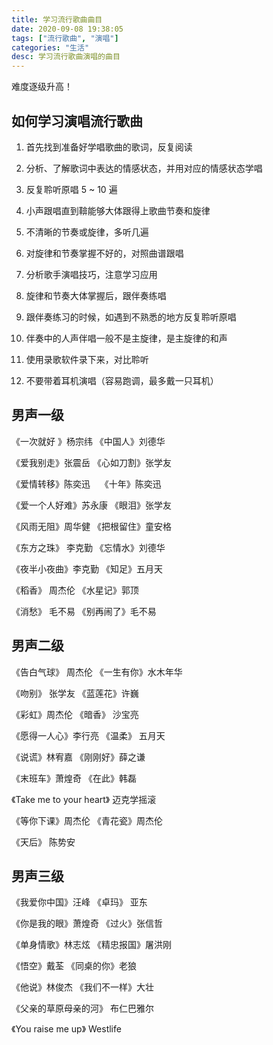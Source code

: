 ```yaml
---
title: 学习流行歌曲曲目
date: 2020-09-08 19:38:05
tags: ["流行歌曲", "演唱"]
categories: "生活"
desc: 学习流行歌曲演唱的曲目
---
```


难度逐级升高！

## 如何学习演唱流行歌曲

<!-- more -->

1. 首先找到准备好学唱歌曲的歌词，反复阅读

2. 分析、了解歌词中表达的情感状态，并用对应的情感状态学唱

3. 反复聆听原唱 5 ~ 10 遍

4. 小声跟唱直到鞥能够大体跟得上歌曲节奏和旋律

5. 不清晰的节奏或旋律，多听几遍

6. 对旋律和节奏掌握不好的，对照曲谱跟唱

7. 分析歌手演唱技巧，注意学习应用

8. 旋律和节奏大体掌握后，跟伴奏练唱

9. 跟伴奏练习的时候，如遇到不熟悉的地方反复聆听原唱

10. 伴奏中的人声伴唱一般不是主旋律，是主旋律的和声

11. 使用录歌软件录下来，对比聆听

12. 不要带着耳机演唱（容易跑调，最多戴一只耳机）

## 男声一级

《一次就好 》杨宗纬  《中国人》刘德华

《爱我别走》张震岳   《心如刀割》张学友

《爱情转移》陈奕迅    《十年》陈奕迅

《爱一个人好难》苏永康  《眼泪》张学友

《风雨无阻》周华健 《把根留住》童安格

《东方之珠》 李克勤 《忘情水》刘德华

《夜半小夜曲》李克勤 《知足》五月天

《稻香》 周杰伦 《水星记》郭顶

《消愁》 毛不易 《别再闹了》毛不易

## 男声二级

《告白气球》 周杰伦  《一生有你》水木年华

《吻别》 张学友  《蓝莲花》许巍

《彩虹》周杰伦  《暗香》 沙宝亮

《愿得一人心》李行亮 《温柔》 五月天

《说谎》林宥嘉  《刚刚好》薛之谦

《末班车》萧煌奇  《在此》韩磊

《Take me to your heart》 迈克学摇滚

《等你下课》周杰伦 《青花瓷》周杰伦

《天后》 陈势安

## 男声三级

《我爱你中国》汪峰  《卓玛》 亚东

《你是我的眼》萧煌奇  《过火》张信哲

《单身情歌》林志炫 《精忠报国》屠洪刚

《悟空》戴荃 《同桌的你》老狼

《他说》林俊杰 《我们不一样》大壮

《父亲的草原母亲的河》 布仁巴雅尔

《You raise me up》 Westlife
